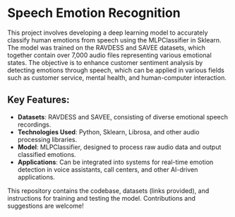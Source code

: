 # Speech Emotion Recognition

This project involves developing a deep learning model to accurately classify human emotions from speech using the MLPClassifier in Sklearn. The model was trained on the RAVDESS and SAVEE datasets, which together contain over 7,000 audio files representing various emotional states. The objective is to enhance customer sentiment analysis by detecting emotions through speech, which can be applied in various fields such as customer service, mental health, and human-computer interaction.

## Key Features:
- **Datasets**: RAVDESS and SAVEE, consisting of diverse emotional speech recordings.
- **Technologies Used**: Python, Sklearn, Librosa, and other audio processing libraries.
- **Model**: MLPClassifier, designed to process raw audio data and output classified emotions.
- **Applications**: Can be integrated into systems for real-time emotion detection in voice assistants, call centers, and other AI-driven applications.

This repository contains the codebase, datasets (links provided), and instructions for training and testing the model. Contributions and suggestions are welcome!
